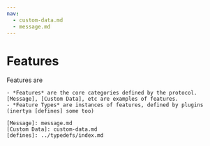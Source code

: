 ```yaml
---
nav:
  - custom-data.md
  - message.md
---
```


# Features

Features are

~~~admonish abstract title="Terminology"
- *Features* are the core categories defined by the protocol.
[Message], [Custom Data], etc are examples of features.
- *Feature Types* are instances of features, defined by plugins (inertya [defines] some too)

[Message]: message.md
[Custom Data]: custom-data.md
[defines]: ../typedefs/index.md
~~~
